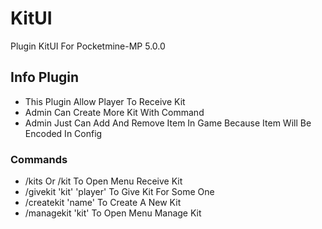 <h1>KitUI</h1>
<p>Plugin KitUI For Pocketmine-MP 5.0.0</p>

<h2>Info Plugin</h2>
<ul>
  <li>This Plugin Allow Player To Receive Kit</li>
  <li>Admin Can Create More Kit With Command</li>
  <li>Admin Just Can Add And Remove Item In Game Because Item Will Be Encoded In Config</li>
</ul>

<h3>Commands</h3>
<ul>
  <li>/kits Or /kit To Open Menu Receive Kit</li>
  <li>/givekit 'kit' 'player' To Give Kit For Some One</li>
  <li>/createkit 'name' To Create A New Kit</li>
  <li>/managekit 'kit' To Open Menu Manage Kit</li>
</ul>
